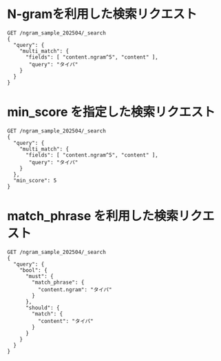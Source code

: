 # N-gramを利用した検索リクエスト

```
GET /ngram_sample_202504/_search
{
  "query": {
    "multi_match": {
      "fields": [ "content.ngram^5", "content" ],
       "query": "タイパ"
    }
  }
}
```

# min_score を指定した検索リクエスト

```
GET /ngram_sample_202504/_search
{
  "query": {
    "multi_match": {
      "fields": [ "content.ngram^5", "content" ],
       "query": "タイパ"
    }
  },
  "min_score": 5
}
```

# match_phrase を利用した検索リクエスト

```
GET /ngram_sample_202504/_search
{
  "query": {
    "bool": {
      "must": {
        "match_phrase": {
          "content.ngram": "タイパ"
        }
      },
      "should": {
        "match": {
          "content": "タイパ"
        }
      }
    }
  }
}
```
